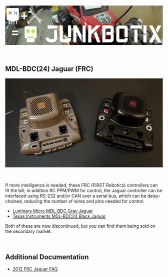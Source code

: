 ![Junkbotix Banner](./images/banner-1024px.jpg)

<br>

## MDL-BDC(24) Jaguar (FRC)

![MDL-BDC](./images/jaguar-controllers-720px.jpg)

<br>

If more intelligence is needed, these FRC (FIRST Robotics) controllers can fit the bill; in addition RC PPM/PWM for control, the Jaguar controller can be interfaced using RS-232 and/or CAN over a serial bus, which can be daisy-chained, reducing the number of wires and pins needed for control.

* [Luminary Micro MDL-BDC Gray Jaguar](./lm-mdl-bdc)
* [Texas Instruments MDL-BDC24 Black Jaguar](./ti-mdl-bdc24)

Both of these are now discontinued, but you can find them being sold on the secondary market.

<br>

## Additional Documentation

* [2012 FRC Jaguar FAQ](./frc-2012/Jaguar_FRC_2012_FAQ.pdf)
